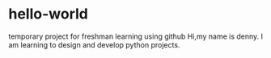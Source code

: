 # hello-world
temporary project for freshman learning using github
Hi,my name is denny. I am learning to design and develop python projects.
